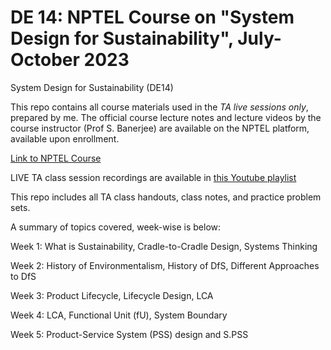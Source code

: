 # DE 14: NPTEL Course on "System Design for Sustainability", July-October 2023
System Design for Sustainability (DE14)

This repo contains all course materials used in the *TA live sessions only*, prepared by me. The official course lecture notes and lecture videos by the course instructor (Prof S. Banerjee) are available on the NPTEL platform, available upon enrollment.

[Link to NPTEL Course](https://onlinecourses.nptel.ac.in/noc23_de14/course)

LIVE TA class session recordings are available in [this Youtube playlist](https://youtube.com/playlist?list=PLOUP-yymF6URohGAPVrvsjF9me0fyETkC&si=SYC7A-pR0JMi2CaN)

This repo includes all TA class handouts, class notes, and practice problem sets.

A summary of topics covered, week-wise is below:

Week 1: What is Sustainability, Cradle-to-Cradle Design, Systems Thinking

Week 2: History of Environmentalism, History of DfS, Different Approaches to DfS

Week 3: Product Lifecycle, Lifecycle Design, LCA

Week 4: LCA, Functional Unit (fU), System Boundary

Week 5: Product-Service System (PSS) design and S.PSS
